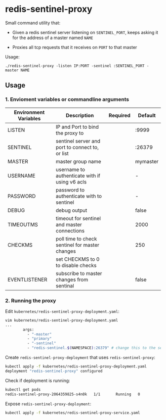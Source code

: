 redis-sentinel-proxy
====================

Small command utility that:

* Given a redis sentinel server listening on `SENTINEL_PORT`, keeps asking it for the address of a master named `NAME`

* Proxies all tcp requests that it receives on `PORT` to that master

Usage:

`./redis-sentinel-proxy -listen IP:PORT -sentinel :SENTINEL_PORT -master NAME`

## Usage


### 1. Envioment variables or commandline arguments

Environment Variables     | Description                                       | Required | Default
------------------------- | ------------------------------------------------- | -------- | -----------------
LISTEN                    | IP and Port to bind the proxy to                  |          | :9999
SENTINEL                  | sentinel server and port to connect to, or list   |          | :26379
MASTER                    | master group name                                 |          | mymaster
USERNAME                  | username to authenticate with if using v6 acls    |          | -
PASSWORD                  | password to authenticate with to sentinel         |          | -
DEBUG                     | debug output                                      |          | false
TIMEOUTMS                 | timeout for sentinel and master connections       |          | 2000
CHECKMS                   | poll time to check sentinel for master changes    |          | 250
                          | set CHECKMS to 0 to disable checks                |          |
EVENTLISTENER             | subscribe to master changes from sentinal         |          | false



### 2. Running the proxy

Edit `kubernetes/redis-sentinel-proxy-deployment.yaml`:

```bash
vim kubernetes/redis-sentinel-proxy-deployment.yaml
...
        args:
          - "-master"
          - "primary"
          - "-sentinel"
          - "redis-sentinel.$(NAMESPACE):26379" # change this to the sentinel address
```

Create `redis-sentinel-proxy-deployment` that uses `redis-sentinel-proxy`:

```bash
kubectl apply -f kubernetes/redis-sentinel-proxy-deployment.yaml
deployment "redis-sentinel-proxy" configured
```

Check if deployment is running: 

```bash
kubectl get pods
redis-sentinel-proxy-2064359825-s4n0k   1/1       Running   0          1d
```

Expose `redis-sentinel-proxy-deployment`:

```bash
kubectl apply -f kubernetes/redis-sentinel-proxy-service.yaml
```

